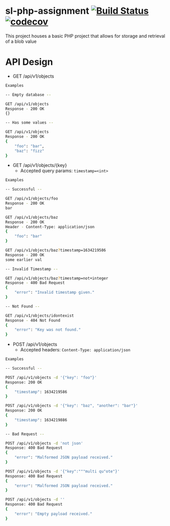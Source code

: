 # sl-php-assignment [![Build Status](https://github.com/shouxian92/sl-php-assignment/workflows/build/badge.svg)](https://github.com/shouxian92/sl-php-assignment/actions?query=workflow%3Abuild) [![codecov](https://codecov.io/gh/shouxian92/sl-php-assignment/branch/main/graph/badge.svg?token=KFWLJRW886)](https://codecov.io/gh/shouxian92/sl-php-assignment/)

This project houses a basic PHP project that allows for storage and retrieval of a blob value

# API Design

- GET /api/v1/objects
```bash
Examples

-- Empty database --

GET /api/v1/objects
Response - 200 OK 
{}

-- Has some values --

GET /api/v1/objects
Response - 200 OK
{
    "foo": "bar",
    "baz": "fizz"
}
```
- GET /api/v1/objects/{key}
    - Accepted query params: `timestamp=<int>`
```bash
Examples

-- Successful --

GET /api/v1/objects/foo
Response - 200 OK 
bar

GET /api/v1/objects/baz
Response - 200 OK
Header - Content-Type: application/json
{
    "foo": "bar"
}

GET /api/v1/objects/baz?timestamp=1634219586
Response - 200 OK
some earlier val

-- Invalid Timestamp --

GET /api/v1/objects/baz?timestamp=not+integer
Response - 400 Bad Request
{
    "error": "Invalid timestamp given."
}

-- Not Found -- 

GET /api/v1/objects/idontexist
Response - 404 Not Found
{
    "error": "Key was not found."
}
```
- POST /api/v1/objects
    - Accepted headers: `Content-Type: application/json`
```bash
Examples

-- Successful --

POST /api/v1/objects -d '{"key": "foo"}'
Response: 200 OK
{
    "timestamp": 1634219586
}

POST /api/v1/objects -d '{"key": "baz", "another": "bar"}'
Response: 200 OK
{
    "timestamp": 1634219886
}

-- Bad Request --

POST /api/v1/objects -d 'not json'
Response: 400 Bad Request
{
    "error": "Malformed JSON payload received."
}

POST /api/v1/objects -d '{"key":"""multi qu"ote"}'
Response: 400 Bad Request
{
    "error": "Malformed JSON payload received."
}

POST /api/v1/objects -d ''
Response: 400 Bad Request
{
    "error": "Empty payload received."
}
```

